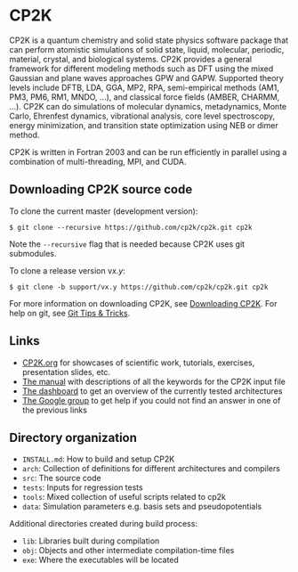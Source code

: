 # CP2K

CP2K is a quantum chemistry and solid state physics software package that can perform atomistic simulations of solid state, liquid, molecular, periodic, material, crystal, and biological systems. CP2K provides a general framework for different modeling methods such as DFT using the mixed Gaussian and plane waves approaches GPW and GAPW. Supported theory levels include DFTB, LDA, GGA, MP2, RPA, semi-empirical methods (AM1, PM3, PM6, RM1, MNDO, ...), and classical force fields (AMBER, CHARMM, ...). CP2K can do simulations of molecular dynamics, metadynamics, Monte Carlo, Ehrenfest dynamics, vibrational analysis, core level spectroscopy, energy minimization, and transition state optimization using NEB or dimer method.

CP2K is written in Fortran 2003 and can be run efficiently in parallel using a combination of multi-threading, MPI, and CUDA.

## Downloading CP2K source code

To clone the current master (development version):
```console
$ git clone --recursive https://github.com/cp2k/cp2k.git cp2k
```
Note the ``--recursive`` flag that is needed because CP2K uses git submodules.

To clone a release version v*x.y*:
```console
$ git clone -b support/vx.y https://github.com/cp2k/cp2k.git cp2k
```

For more information on downloading CP2K, see [Downloading CP2K](https://www.cp2k.org/download).
For help on git, see [Git Tips & Tricks](https://github.com/cp2k/cp2k/wiki/Git-Tips-&-Tricks).

## Links

* [CP2K.org](https://www.cp2k.org) for showcases of scientific work, tutorials, exercises, presentation slides, etc.
* [The manual](https://manual.cp2k.org/) with descriptions of all the keywords for the CP2K input file
* [The dashboard](https://dashboard.cp2k.org) to get an overview of the currently tested architectures
* [The Google group](https://groups.google.com/group/cp2k) to get help if you could not find an answer in one of the previous links

## Directory organization

* `INSTALL.md`: How to build and setup CP2K
* `arch`: Collection of definitions for different architectures and compilers
* `src`: The source code
* `tests`: Inputs for regression tests
* `tools`: Mixed collection of useful scripts related to cp2k
* `data`: Simulation parameters e.g. basis sets and pseudopotentials

Additional directories created during build process:

* `lib`: Libraries built during compilation
* `obj`: Objects and other intermediate compilation-time files
* `exe`: Where the executables will be located
